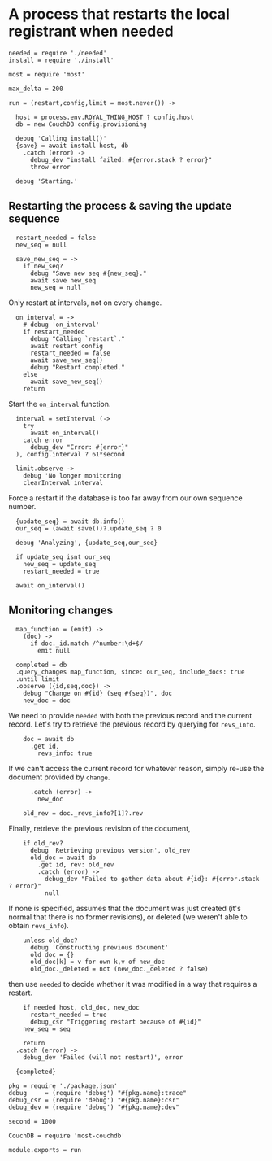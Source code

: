 A process that restarts the local registrant when needed
========================================================

    needed = require './needed'
    install = require './install'

    most = require 'most'

    max_delta = 200

    run = (restart,config,limit = most.never()) ->

      host = process.env.ROYAL_THING_HOST ? config.host
      db = new CouchDB config.provisioning

      debug 'Calling install()'
      {save} = await install host, db
        .catch (error) ->
          debug_dev "install failed: #{error.stack ? error}"
          throw error

      debug 'Starting.'

Restarting the process & saving the update sequence
---------------------------------------------------

      restart_needed = false
      new_seq = null

      save_new_seq = ->
        if new_seq?
          debug "Save new seq #{new_seq}."
          await save new_seq
          new_seq = null

Only restart at intervals, not on every change.

      on_interval = ->
        # debug 'on_interval'
        if restart_needed
          debug "Calling `restart`."
          await restart config
          restart_needed = false
          await save_new_seq()
          debug "Restart completed."
        else
          await save_new_seq()
        return

Start the `on_interval` function.

      interval = setInterval (->
        try
          await on_interval()
        catch error
          debug_dev "Error: #{error}"
      ), config.interval ? 61*second

      limit.observe ->
        debug 'No longer monitoring'
        clearInterval interval

Force a restart if the database is too far away from our own sequence number.

      {update_seq} = await db.info()
      our_seq = (await save())?.update_seq ? 0

      debug 'Analyzing', {update_seq,our_seq}

      if update_seq isnt our_seq
        new_seq = update_seq
        restart_needed = true

      await on_interval()

Monitoring changes
------------------

      map_function = (emit) ->
        (doc) ->
          if doc._id.match /^number:\d+$/
            emit null

      completed = db
      .query_changes map_function, since: our_seq, include_docs: true
      .until limit
      .observe ({id,seq,doc}) ->
        debug "Change on #{id} (seq #{seq})", doc
        new_doc = doc

We need to provide `needed` with both the previous record and the current record. Let's try to retrieve the previous record by querying for `revs_info`.

        doc = await db
          .get id,
            revs_info: true

If we can't access the current record for whatever reason, simply re-use the document provided by `change`.

          .catch (error) ->
            new_doc

        old_rev = doc._revs_info?[1]?.rev

Finally, retrieve the previous revision of the document,

        if old_rev?
          debug 'Retrieving previous version', old_rev
          old_doc = await db
            .get id, rev: old_rev
            .catch (error) ->
              debug_dev "Failed to gather data about #{id}: #{error.stack ? error}"
              null

If none is specified, assumes that the document was just created (it's normal that there is no former revisions), or deleted (we weren't able to obtain `revs_info`).

        unless old_doc?
          debug 'Constructing previous document'
          old_doc = {}
          old_doc[k] = v for own k,v of new_doc
          old_doc._deleted = not (new_doc._deleted ? false)

then use `needed` to decide whether it was modified in a way that requires a restart.

        if needed host, old_doc, new_doc
          restart_needed = true
          debug_csr "Triggering restart because of #{id}"
        new_seq = seq

        return
      .catch (error) ->
        debug_dev 'Failed (will not restart)', error

      {completed}

    pkg = require './package.json'
    debug     = (require 'debug') "#{pkg.name}:trace"
    debug_csr = (require 'debug') "#{pkg.name}:csr"
    debug_dev = (require 'debug') "#{pkg.name}:dev"

    second = 1000

    CouchDB = require 'most-couchdb'

    module.exports = run
